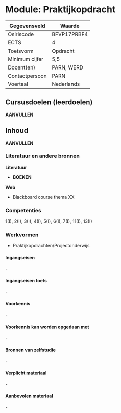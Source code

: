 # Module: Praktijkopdracht

| Gegevensveld  | Waarde |
| ------------- | ------------- |
| Osiriscode  | BFVP17PRBF4  |
| ECTS  | 4 |
| Toetsvorm  | Opdracht |
| Minimum cijfer  | 5,5 |
| Docent(en)  | PARN, WERD |
| Contactpersoon  | PARN |
| Voertaal  | Nederlands |

## Cursusdoelen (leerdoelen)

__AANVULLEN__

## Inhoud

__AANVULLEN__

### Literatuur en andere bronnen

**Literatuur**
- __BOEKEN__

**Web**
- Blackboard course thema XX

### Competenties
1(I), 2(I), 3(I), 4(I), 5(I), 6(I), 7(I), 11(I), 13(I)

### Werkvormen  
- Praktijkopdrachten/Projectonderwijs  

#### Ingangseisen 
\- 

#### Ingangseisen toets
\- 

#### Voorkennis
\-

#### Voorkennis kan worden opgedaan met
\-

#### Bronnen van zelfstudie
\-

#### Verplicht materiaal
\-

#### Aanbevolen materiaal
\-


